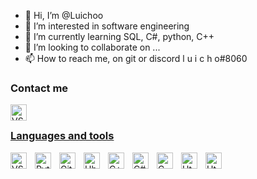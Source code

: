 

- 👋 Hi, I’m @Luichoo
- 👀 I’m interested in software engineering
- 🌱 I’m currently learning SQL, C#, python, C++
- 💞️ I’m looking to collaborate on ...
- 📫 How to reach me, on git or discord l u i c h o#8060

### Contact me  


<a href="https://www.linkedin.com/in/luis-antonio-blanco-conde-247319210/">          
<img align="left" alt="VSCode" width="26px" src="https://cdn.jsdelivr.net/gh/devicons/devicon/icons/linkedin/linkedin-plain.svg" />  
</br>
  


### Languages and tools  
         
          
<img align="left" alt="VSCode" width="26px" src="https://cdn.jsdelivr.net/gh/devicons/devicon/icons/vscode/vscode-original.svg" style="padding-right:10px;" />
<img align="left" alt="Python" width="26px" src="https://cdn.jsdelivr.net/gh/devicons/devicon/icons/python/python-original.svg" style="padding-right:10px;" />
<img align="left" alt="Github" width="26px" img src="https://cdn.jsdelivr.net/gh/devicons/devicon/icons/github/github-original.svg" style="padding-right:10px;" />
<img align="left" alt="Ubuntu" width="26px" img src="https://cdn.jsdelivr.net/gh/devicons/devicon/icons/ubuntu/ubuntu-plain.svg" style="padding-right:10px;" />
<img align="left" alt="C++" width="26px" src="https://cdn.jsdelivr.net/gh/devicons/devicon/icons/cplusplus/cplusplus-original.svg" style="padding-right:10px;" />
<img align="left" alt="C#" width="26px" src="https://cdn.jsdelivr.net/gh/devicons/devicon/icons/csharp/csharp-original.svg" style="padding-right:10px;" />
<img align="left" alt="C" width="26px" img src="https://cdn.jsdelivr.net/gh/devicons/devicon/icons/c/c-original.svg" style="padding-right:10px;" />
<img align="left" alt="Html5" width="26px" img src="https://cdn.jsdelivr.net/gh/devicons/devicon/icons/html5/html5-original.svg" style="padding-right:10px;" />
<img align="left" alt="Html5" width="26px" img src="https://cdn.jsdelivr.net/gh/devicons/devicon/icons/css3/css3-original.svg" style="padding-right:10px;" />
<!---
Luichoo/Luichoo is a ✨ special ✨ repository because its `README.md` (this file) appears on your GitHub profile.
You can click the Preview link to take a look at your changes.
--->
